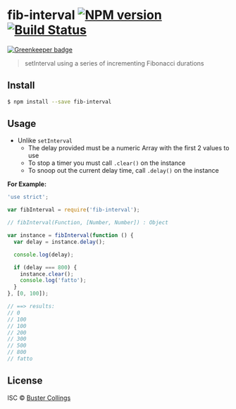 # fib-interval [![NPM version][npm-image]][npm-url] [![Build Status][travis-image]][travis-url]

[![Greenkeeper badge](https://badges.greenkeeper.io/busterc/fib-interval.svg)](https://greenkeeper.io/)

> setInterval using a series of incrementing Fibonacci durations


## Install

```sh
$ npm install --save fib-interval
```


## Usage

- Unlike `setInterval`
  - The delay provided must be a numeric Array with the first 2 values to use
  - To stop a timer you must call `.clear()` on the instance
  - To snoop out the current delay time, call `.delay()` on the instance

**For Example:**

```js
'use strict';

var fibInterval = require('fib-interval');

// fibInterval(Function, [Number, Number]) : Object

var instance = fibInterval(function () {
  var delay = instance.delay();

  console.log(delay);

  if (delay === 800) {
    instance.clear();
    console.log('fatto');
  }
}, [0, 100]);

// ==> results:
// 0
// 100
// 100
// 200
// 300
// 500
// 800
// fatto

```

## License

ISC © [Buster Collings](http://about.me/buster)


[npm-image]: https://badge.fury.io/js/fib-interval.svg
[npm-url]: https://npmjs.org/package/fib-interval
[travis-image]: https://travis-ci.org/busterc/fib-interval.svg?branch=master
[travis-url]: https://travis-ci.org/busterc/fib-interval
